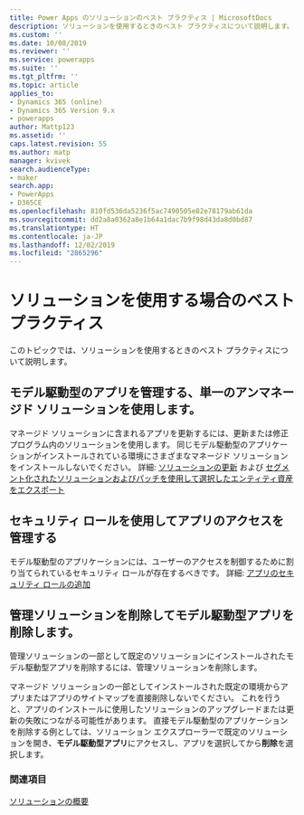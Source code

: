 ```yaml
---
title: Power Apps のソリューションのベスト プラクティス | MicrosoftDocs
description: ソリューションを使用するときのベスト プラクティスについて説明します。
ms.custom: ''
ms.date: 10/08/2019
ms.reviewer: ''
ms.service: powerapps
ms.suite: ''
ms.tgt_pltfrm: ''
ms.topic: article
applies_to:
- Dynamics 365 (online)
- Dynamics 365 Version 9.x
- powerapps
author: Mattp123
ms.assetid: ''
caps.latest.revision: 55
ms.author: matp
manager: kvivek
search.audienceType:
- maker
search.app:
- PowerApps
- D365CE
ms.openlocfilehash: 810fd536da5236f5ac7490505e82e78179ab61da
ms.sourcegitcommit: dd2a8a0362a8e1b64a1dac7b9f98d43da8d0bd87
ms.translationtype: HT
ms.contentlocale: ja-JP
ms.lasthandoff: 12/02/2019
ms.locfileid: "2865296"
---
```

# <a name="best-practices-when-working-with-solutions"></a>ソリューションを使用する場合のベスト プラクティス 
このトピックでは、ソリューションを使用するときのベスト プラクティスについて説明します。 


## <a name="use-a-single-managed-solution-to-manage-a-model-driven-app"></a>モデル駆動型のアプリを管理する、単一のアンマネージド ソリューションを使用します。 
マネージド ソリューションに含まれるアプリを更新するには、更新または修正プログラム内のソリューションを使用します。 同じモデル駆動型のアプリケーションがインストールされている環境にさまざまなマネージド ソリューションをインストールしないでください。 詳細: [ソリューションの更新](import-update-export-solutions.md#update-solutions) および [セグメント化されたソリューションおよびパッチを使用して選択したエンティティ資産をエクスポート](use-segmented-solutions-patches-simplify-updates.md) 


## <a name="use-security-roles-to-manage-app-access"></a>セキュリティ ロールを使用してアプリのアクセスを管理する
モデル駆動型のアプリケーションには、ユーザーのアクセスを制御するために割り当てられているセキュリティ ロールが存在するべきです。 詳細: [アプリのセキュリティ ロールの追加](../model-driven-apps/share-model-driven-app.md#add-security-roles-to-the-app) 

## <a name="delete-the-managed-solution-to-delete-a-model-driven-app"></a>管理ソリューションを削除してモデル駆動型アプリを削除します。 
管理ソリューションの一部として既定のソリューションにインストールされたモデル駆動型アプリを削除するには、管理ソリューションを削除します。 

マネージド ソリューションの一部としてインストールされた既定の環境からアプリまたはアプリのサイトマップを直接削除しないでください。 これを行うと、アプリのインストールに使用したソリューションのアップグレードまたは更新の失敗につながる可能性があります。 直接モデル駆動型のアプリケーションを削除する例としては、ソリューション エクスプローラーで既定のソリューションを開き、**モデル駆動型アプリ**にアクセスし、アプリを選択してから**削除**を選択します。

### <a name="see-also"></a>関連項目
[ソリューションの概要](solutions-overview.md)
